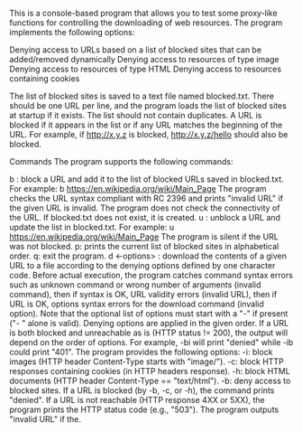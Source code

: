 This is a console-based program that allows you to test some proxy-like functions for 
controlling the downloading of web resources. The program implements the following options:

Denying access to URLs based on a list of blocked sites that can be added/removed dynamically
Denying access to resources of type image
Denying access to resources of type HTML
Denying access to resources containing cookies

The list of blocked sites is saved to a text file named blocked.txt. There should be one URL
per line, and the program loads the list of blocked sites at startup if it exists.
The list should not contain duplicates. A URL is blocked if it appears in the list or if 
any URL matches the beginning of the URL. For example, if http://x.y.z is blocked, 
http://x.y.z/hello should also be blocked.


Commands
The program supports the following commands:

b <url>: block a URL and add it to the list of blocked URLs saved in blocked.txt.
For example: b https://en.wikipedia.org/wiki/Main_Page
The program checks the URL syntax compliant with RC 2396 and prints "invalid URL" if the
given URL is invalid.
The program does not check the connectivity of the URL.
If blocked.txt does not exist, it is created.
u <url>: unblock a URL and update the list in blocked.txt.
For example: u https://en.wikipedia.org/wiki/Main_Page
The program is silent if the URL was not blocked.
p: prints the current list of blocked sites in alphabetical order.
q: exit the program.
d <-options> <url> <out>: download the contents of a given URL to a file according to the denying options defined by one character code.
Before actual execution, the program catches command syntax errors such as unknown command or wrong number of arguments (invalid command), 
then if syntax is OK, URL validity errors (invalid URL), then if URL is OK, options syntax errors for the download command (invalid option).
Note that the optional list of options must start with a "-" if present ("- " alone is valid).
Denying options are applied in the given order. If a URL is both blocked and unreachable as is (HTTP status != 200), the output will depend on the order of options. For example, -bi will print "denied" while -ib could print "401".
The program provides the following options:
-i: block images (HTTP header Content-Type starts with "image/").
-c: block HTTP responses containing cookies (in HTTP headers response).
-h: block HTML documents (HTTP header Content-Type == "text/html").
-b: deny access to blocked sites.
If a URL is blocked (by -b, -c, or -h), the command prints "denied".
If a URL is not reachable (HTTP response 4XX or 5XX), the program prints the HTTP status code (e.g., "503").
The program outputs "invalid URL" if the.
